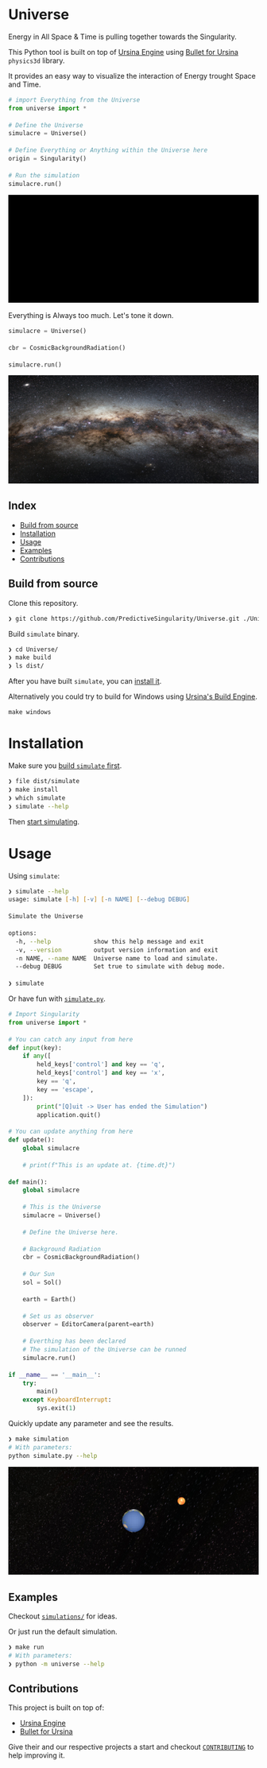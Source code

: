 # Universe
Energy in All Space & Time is pulling together towards the Singularity.

This Python tool is built on top of [Ursina Engine](https://www.ursinaengine.org/) using [Bullet for Ursina](https://github.com/LooksForFuture/Bullet-for-ursina) `physics3d` library. 

It provides an easy way to visualize the interaction of Energy trought Space and Time.

```python
# import Everything from the Universe
from universe import *

# Define the Universe
simulacre = Universe()

# Define Everything or Anything within the Universe here
origin = Singularity()

# Run the simulation
simulacre.run()
```

![Capture d’écran du 2023-02-22 01-25-43.png](assets/img/Capture%20d%E2%80%99%C3%A9cran%20du%202023-02-22%2001-25-43.png)

Everything is Always too much. Let's tone it down.

```python
simulacre = Universe()

cbr = CosmicBackgroundRadiation()

simulacre.run()
```

![Capture d’écran du 2023-02-24 18-54-09.png](assets/img/Capture%20d%E2%80%99%C3%A9cran%20du%202023-02-24%2018-54-09.png)

## Index

-   [Build from source](#build-from-source)
-   [Installation](#installation)
-   [Usage](#usage)
-   [Examples](#examples)
-   [Contributions](#contributions)

## Build from source
Clone this repository.
```zsh
❯ git clone https://github.com/PredictiveSingularity/Universe.git ./Universe
```

Build `simulate` binary.
```zsh
❯ cd Universe/
❯ make build
❯ ls dist/
```
After you have built `simulate`, you can [install it](#installation).

Alternatively you could try to build for Windows using [Ursina's Build Engine](https://www.ursinaengine.org/building.html).

```
make windows
```

# Installation

Make sure you [build `simulate` first](#build-from-source).

```zsh
❯ file dist/simulate
❯ make install
❯ which simulate
❯ simulate --help
```

Then [start simulating](#usage).

# Usage

Using `simulate`:

```zsh 
❯ simulate --help
usage: simulate [-h] [-v] [-n NAME] [--debug DEBUG]

Simulate the Universe

options:
  -h, --help            show this help message and exit
  -v, --version         output version information and exit
  -n NAME, --name NAME  Universe name to load and simulate.
  --debug DEBUG         Set true to simulate with debug mode.

❯ simulate
```

Or have fun with [`simulate.py`](simulate.py).

```python
# Import Singularity
from universe import *

# You can catch any input from here
def input(key):
    if any([
        held_keys['control'] and key == 'q',
        held_keys['control'] and key == 'x',
        key == 'q',
        key == 'escape',
    ]):
        print("[Q]uit -> User has ended the Simulation")
        application.quit()

# You can update anything from here
def update():
    global simulacre

    # print(f"This is an update at. {time.dt}")

def main():
    global simulacre

    # This is the Universe
    simulacre = Universe()

    # Define the Universe here.

    # Background Radiation
    cbr = CosmicBackgroundRadiation()

    # Our Sun
    sol = Sol()

    earth = Earth()

    # Set us as observer
    observer = EditorCamera(parent=earth)

    # Everthing has been declared
    # The simulation of the Universe can be runned
    simulacre.run()

if __name__ == '__main__':
    try:
        main()
    except KeyboardInterrupt:
        sys.exit(1)
```

Quickly update any parameter and see the results.

```zsh
❯ make simulation
# With parameters:
python simulate.py --help
```

![Capture d’écran du 2023-02-22 03-29-09.png](assets/img/Capture%20d%E2%80%99%C3%A9cran%20du%202023-02-22%2003-29-09.png)

## Examples

Checkout [`simulations/`](simulations/) for ideas.

Or just run the default simulation.

```zsh
❯ make run
# With parameters:
❯ python -m universe --help
```

## Contributions

This project is built on top of:

-   [Ursina Engine](https://www.ursinaengine.org/)
-   [Bullet for Ursina](https://github.com/LooksForFuture/Bullet-for-ursina)

Give their and our respective projects a start and checkout [`CONTRIBUTING`](CONTRIBUTING.md) to help improving it.
